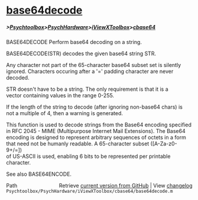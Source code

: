 # [base64decode](base64decode)
##### >[Psychtoolbox](Psychtoolbox)>[PsychHardware](PsychHardware)>[iViewXToolbox](iViewXToolbox)>[cbase64](cbase64)

BASE64DECODE Perform base64 decoding on a string.  
  
   BASE64DECODE(STR) decodes the given base64 string STR.  
  
   Any character not part of the 65-character base64 subset set is silently  
   ignored.  Characters occuring after a '=' padding character are never  
   decoded.  
  
   STR doesn't have to be a string.  The only requirement is that it is a  
   vector containing values in the range 0-255.  
  
   If the length of the string to decode (after ignoring non-base64 chars) is  
   not a multiple of 4, then a warning is generated.  
  
   This function is used to decode strings from the Base64 encoding specified  
   in RFC 2045 - MIME (Multipurpose Internet Mail Extensions).  The Base64  
   encoding is designed to represent arbitrary sequences of octets in a form  
   that need not be humanly readable.  A 65-character subset ([A-Za-z0-9+/=])  
   of US-ASCII is used, enabling 6 bits to be represented per printable  
   character.  
  
   See also BASE64ENCODE.  




<div class="code_header" style="text-align:right;">
  <span style="float:left;">Path&nbsp;&nbsp;</span> <span class="counter">Retrieve <a href=
  "https://raw.github.com/Psychtoolbox-3/Psychtoolbox-3/beta/Psychtoolbox/PsychHardware/iViewXToolbox/cbase64/base64decode.m">current version from GitHub</a> | View <a href=
  "https://github.com/Psychtoolbox-3/Psychtoolbox-3/commits/beta/Psychtoolbox/PsychHardware/iViewXToolbox/cbase64/base64decode.m">changelog</a></span>
</div>
<div class="code">
  <code>Psychtoolbox/PsychHardware/iViewXToolbox/cbase64/base64decode.m</code>
</div>

